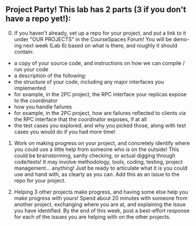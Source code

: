 ## Project Party! This lab has 2 parts (3 if you don't have a repo yet!):


0. If you haven't already, set up a repo for your project, and put a link to it under "OUR PROJECTS" in the CourseSpaces Forum!  You will be demo-ing next week (Lab 6) based on what is there, and roughly it should contain:

* a copy of your source code, and instructions on how we can compile / run your code
* a description of the following:
 * the structure of your code, including any major interfaces you implemented
 * for example, in the 2PC project, the RPC interface your replicas expose to the coordinator
* how you handle failures
 * for example, in the 2PC project, how are failures reflected to clients via the RPC interface that the coordinator exposes, if at all
* the test cases you explored, and why you picked those, along with test cases you would do if you had more time!


1. Work on making progress on your project, and concretely identify where you could use a little help from someone who is on the outside! This could be brainstorming, sanity checking, or actual digging through code/tests! It may involve methodology, tools, coding, testing, project management... anything! Just be ready to articulate what it is you could use and hand with, as clearly as you can. Add this as an issue to the repo for your project.

2. Helping 3 other projects make progress, and having some else help you make progress with yours! Spend about 20 minutes with someone from another project, exchanging where you are at, and explaining the issue you have identified. By the end of this week, post a best-effort response for each of the issues you are helping with on the other projects.
